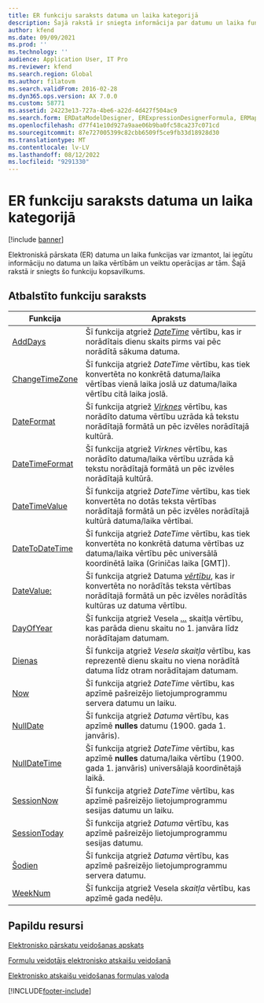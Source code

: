 ```yaml
---
title: ER funkciju saraksts datuma un laika kategorijā
description: Šajā rakstā ir sniegta informācija par datumu un laika funkcijām, kas tiek atbalstītas Elektronisko pārskatu veidošana (ER).
author: kfend
ms.date: 09/09/2021
ms.prod: ''
ms.technology: ''
audience: Application User, IT Pro
ms.reviewer: kfend
ms.search.region: Global
ms.author: filatovm
ms.search.validFrom: 2016-02-28
ms.dyn365.ops.version: AX 7.0.0
ms.custom: 58771
ms.assetid: 24223e13-727a-4be6-a22d-4d427f504ac9
ms.search.form: ERDataModelDesigner, ERExpressionDesignerFormula, ERMappedFormatDesigner, ERModelMappingDesigner
ms.openlocfilehash: d77f41e10d927a9aae06b9ba0fc58ca237c071cd
ms.sourcegitcommit: 87e727005399c82cbb6509f5ce9fb33d18928d30
ms.translationtype: MT
ms.contentlocale: lv-LV
ms.lasthandoff: 08/12/2022
ms.locfileid: "9291330"
---
```

# <a name="list-of-er-functions-in-the-date-and-time-category"></a>ER funkciju saraksts datuma un laika kategorijā

[!include [banner](../includes/banner.md)]

Elektroniskā pārskata (ER) datuma un laika funkcijas var izmantot, lai iegūtu informāciju no datuma un laika vērtībām un veiktu operācijas ar tām. Šajā rakstā ir sniegts šo funkciju kopsavilkums.

## <a name="list-of-supported-functions"></a>Atbalstīto funkciju saraksts

| Funkcija | Apraksts |
|----------|-------------|
| [AddDays](er-functions-datetime-adddays.md) | Šī funkcija atgriež *[DateTime](er-formula-supported-data-types-primitive.md#datetime)* vērtību, kas ir norādītais dienu skaits pirms vai pēc norādītā sākuma datuma. |
| [ChangeTimeZone](er-functions-datetime-changetimezone.md) | Šī funkcija atgriež *DateTime* vērtību, kas tiek konvertēta no konkrētā datuma/laika vērtības vienā laika joslā uz datuma/laika vērtību citā laika joslā. |
| [DateFormat](er-functions-datetime-dateformat.md) | Šī funkcija atgriež *[Virknes](er-formula-supported-data-types-primitive.md#string)* vērtību, kas norādīto datuma vērtību uzrāda kā tekstu norādītajā formātā un pēc izvēles norādītajā kultūrā. |
| [DateTimeFormat](er-functions-datetime-datetimeformat.md) | Šī funkcija atgriež *Virknes* vērtību, kas norādīto datuma/laika vērtību uzrāda kā tekstu norādītajā formātā un pēc izvēles norādītajā kultūrā. |
| [DateTimeValue](er-functions-datetime-datetimevalue.md) | Šī funkcija atgriež *DateTime* vērtību, kas tiek konvertēta no dotās teksta vērtības norādītajā formātā un pēc izvēles norādītajā kultūrā datuma/laika vērtībai. |
| [DateToDateTime](er-functions-datetime-datetodatetime.md) | Šī funkcija atgriež *DateTime* vērtību, kas tiek konvertēta no konkrētā datuma vērtības uz datuma/laika vērtību pēc universālā koordinētā laika (Griničas laika \[GMT\]). |
| [DateValue:](er-functions-datetime-datevalue.md) | Šī funkcija atgriež Datuma *[vērtību](er-formula-supported-data-types-primitive.md#date)*, kas ir konvertēta no norādītās teksta vērtības norādītajā formātā un pēc izvēles norādītās kultūras uz datuma vērtību. |
| [DayOfYear](er-functions-datetime-dayofyear.md) | Šī funkcija atgriež Vesela *[...](er-formula-supported-data-types-primitive.md#integer)* skaitļa vērtību, kas parāda dienu skaitu no 1. janvāra līdz norādītajam datumam. |
| [Dienas](er-functions-datetime-days.md) | Šī funkcija atgriež *Vesela skaitļa* vērtību, kas reprezentē dienu skaitu no viena norādītā datuma līdz otram norādītajam datumam. |
| [Now](er-functions-datetime-now.md) | Šī funkcija atgriež *DateTime* vērtību, kas apzīmē pašreizējo lietojumprogrammu servera datumu un laiku. |
| [NullDate](er-functions-datetime-nulldate.md) | Šī funkcija atgriež *Datuma* vērtību, kas apzīmē **nulles** datumu (1900. gada 1. janvāris). |
| [NullDateTime](er-functions-datetime-nulldatetime.md) | Šī funkcija atgriež *DateTime* vērtību, kas apzīmē **nulles** datuma/laika vērtību (1900. gada 1. janvāris) universālajā koordinētajā laikā. |
| [SessionNow](er-functions-datetime-sessionnow.md) | Šī funkcija atgriež *DateTime* vērtību, kas apzīmē pašreizējo lietojumprogrammu sesijas datumu un laiku. |
| [SessionToday](er-functions-datetime-sessiontoday.md) | Šī funkcija atgriež *Datuma* vērtību, kas apzīmē pašreizējo lietojumprogrammu sesijas datumu. |
| [Šodien](er-functions-datetime-today.md) | Šī funkcija atgriež *Datuma* vērtību, kas apzīmē pašreizējo lietojumprogrammu servera datumu. |
| [WeekNum](er-functions-datetime-weeknum.md) | Šī funkcija atgriež Vesela *skaitļa* vērtību, kas apzīmē gada nedēļu. |

## <a name="additional-resources"></a>Papildu resursi

[Elektronisko pārskatu veidošanas apskats](general-electronic-reporting.md)

[Formulu veidotājs elektronisko atskaišu veidošanā](general-electronic-reporting-formula-designer.md)

[Elektronisko atskaišu veidošanas formulas valoda](er-formula-language.md)


[!INCLUDE[footer-include](../../../includes/footer-banner.md)]
